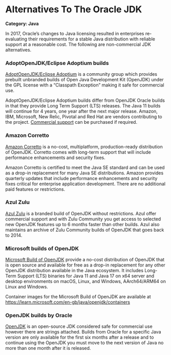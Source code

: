 # Alternatives To The Oracle JDK

__Category: Java__

In 2017, Oracle’s changes to Java licensing resulted in enterprises re-evaluating their requirements for a stable Java distribution with reliable support at a reasonable cost. The following are non-commercial JDK alternatives.

### AdoptOpenJDK/Eclipse Adoptium builds
[AdoptOpenJDK/Eclipse Adoptium](https://adoptopenjdk.net) is a community group which provides prebuilt unbranded builds of Open Java Development Kit (OpenJDK) under the GPL license with a “Classpath Exception” making it safe for commercial use.

AdoptOpenJDK/Eclipse Adoptium builds differ from OpenJDK Oracle builds in that they provide Long Term Support (LTS) releases. The Java 11 builds will continue for 4 years, one year after the next major release. Amazon, IBM, Microsoft, New Relic, Pivotal and Red Hat are vendors contributing to the project. [Commercial support](https://adoptopenjdk.net/support.html) can be purchased if required.
 
### Amazon Corretto
[Amazon Corretto](https://aws.amazon.com/corretto) is a no-cost, multiplatform, production-ready distribution of OpenJDK. Corretto comes with long-term support that will include performance enhancements and security fixes. 

Amazon Corretto is certified to meet the Java SE standard and can be used as a drop-in replacement for many Java SE distributions. Amazon provides quarterly updates that include performance enhancements and security fixes critical for enterprise application development. There are no additional paid features or restrictions.

### Azul Zulu
[Azul Zulu](https://www.azul.com/products/zulu-community) is a branded build of OpenJDK without restrictions. Azul offer commercial support and with Zulu Community you get access to selected new OpenJDK features up to 6 months faster than other builds. Azul also maintains an archive of Zulu Community builds of OpenJDK that goes back to 2014.

### Microsoft builds of OpenJDK
[Microsoft Build of OpenJDK](https://learn.microsoft.com/en-gb/java/openjdk/) provide a no-cost distribution of OpenJDK that is open source and available for free as a drop-in replacement for any other OpenJDK distribution available in the Java ecosystem. It includes Long-Term Support (LTS) binaries for Java 11 and Java 17 on x64 server and desktop environments on macOS, Linux, and Windows, AArch64/ARM64 on Linux and Windows. 

Container images for the Microsoft Build of OpenJDK are available at https://learn.microsoft.com/en-gb/java/openjdk/containers

### OpenJDK builds by Oracle
[OpenJDK](https://openjdk.java.net) is an open-source JDK considered safe for commercial use however there are strings attached. Builds from Oracle for a specific Java version are only available for the first six months after a release and to continue using the OpenJDK you must move to the next version of Java no more than one month after it is released.